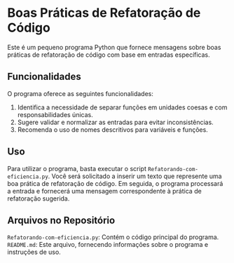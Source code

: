 # Boas Práticas de Refatoração de Código

Este é um pequeno programa Python que fornece mensagens sobre boas práticas de refatoração de código com base em entradas específicas.

## Funcionalidades

O programa oferece as seguintes funcionalidades:

1. Identifica a necessidade de separar funções em unidades coesas e com responsabilidades únicas.
2. Sugere validar e normalizar as entradas para evitar inconsistências.
3. Recomenda o uso de nomes descritivos para variáveis e funções.

## Uso

Para utilizar o programa, basta executar o script `Refatorando-com-eficiencia.py`. Você será solicitado a inserir um texto que represente uma boa prática de refatoração de código. Em seguida, o programa processará a entrada e fornecerá uma mensagem correspondente à prática de refatoração sugerida.

## Arquivos no Repositório

`Refatorando-com-eficiencia.py`: Contém o código principal do programa.
`README.md`: Este arquivo, fornecendo informações sobre o programa e instruções de uso.


